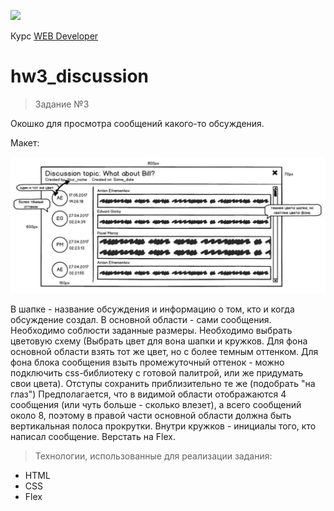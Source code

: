 <a href="http://levelp.ru/"><img src="https://cdn.saas-support.com/uploaded/chat_widgets/2715/logo.png?1538915539615" class="ws-chat-logo-img"></a>

Курс <a href="http://levelp.ru/courses/veb-tekhnologii/web-developer/">WEB Developer</a>




# hw3_discussion
> Задание №3

Окошко для просмотра сообщений какого-то обсуждения.

Макет:

<img src="/hw3_discussion/template.jpg">


В шапке - название обсуждения и информацию о том, кто и когда обсуждение создал.
В основной области - сами сообщения.
Необходимо соблюсти заданные размеры.
Необходимо выбрать цветовую схему (Выбрать цвет для вона шапки и кружков. Для фона основной области взять тот же цвет, но с более темным оттенком. Для фона блока сообщения взыть промежуточный оттенок - можно подключить css-библиотеку с готовой палитрой, или же придумать свои цвета).
Отступы сохранить приблизительно те же (подобрать "на глаз")
Предполагается, что в видимой области отображаются 4 сообщения (или чуть больше - сколько влезет), а всего сообщений около 8, поэтому в правой части основной области должна быть вертикальная полоса прокрутки.
Внутри кружков - инициалы того, кто написал сообщение.
Верстать на Flex.

> Технологии, использованные для реализации задания:

- HTML
- CSS
- Flex
